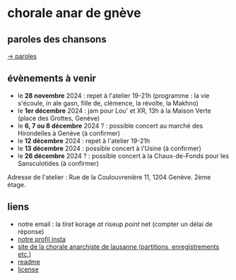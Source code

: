# chorale anar de gnève
    
## paroles des chansons

[→ paroles](./paroles.md)

## évènements à venir 

- le __28 novembre__ 2024 : repet à l'atelier 19-21h (programme : la vie s'écoule, in ale gasn, fille de, clémence, la révolte, la Makhno)
- le __1er décembre__ 2024 : jam pour Lou' et XR, 13h à la Maison Verte (place des Grottes, Genève)
- le __6, 7 ou 8 décembre__ 2024 ? : possible concert au marché des Hirondelles à Genève (à confirmer)
- le __12 décembre__ 2024 : repet à l'atelier 19-21h
- le __13 décembre__ 2024 : possible concert à l'Usine (à confirmer)
- le __26 décembre__ 2024 ? : possible concert à la Chaux-de-Fonds pour les Sansculotides (à confirmer)

Adresse de l'atelier : Rue de la Coulouvrenière 11, 1204 Genève. 2ème étage.

## liens
- notre email : la *tiret* korage *at* riseup *point* net (compter un délai de réponse)
- [notre profil insta](https://www.instagram.com/lachoraleanardegneve)
- [site de la chorale anarchiste de lausanne (partitions, enregistrements etc.)](https://lachorale.ch)
- [readme](./README.md)
- [license](./LICENSE)

